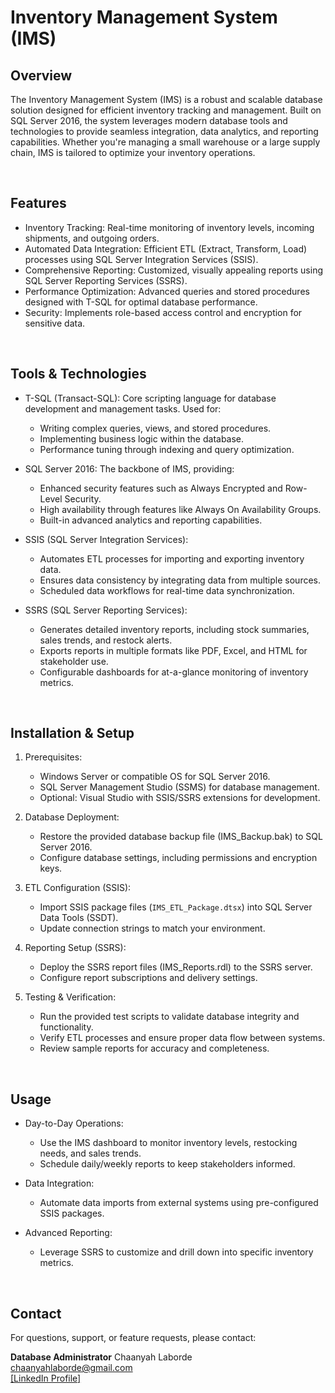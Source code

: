 # Inventory Management System (IMS)

## Overview
The Inventory Management System (IMS) is a robust and scalable database solution designed for efficient inventory tracking and management. Built on SQL Server 2016, the system leverages modern database tools and technologies to provide seamless integration, data analytics, and reporting capabilities. Whether you're managing a small warehouse or a large supply chain, IMS is tailored to optimize your inventory operations.

<br>

## Features
- Inventory Tracking: Real-time monitoring of inventory levels, incoming shipments, and outgoing orders.
- Automated Data Integration: Efficient ETL (Extract, Transform, Load) processes using SQL Server Integration Services (SSIS).
- Comprehensive Reporting: Customized, visually appealing reports using SQL Server Reporting Services (SSRS).
- Performance Optimization: Advanced queries and stored procedures designed with T-SQL for optimal database performance.
- Security: Implements role-based access control and encryption for sensitive data.

<br>

## Tools & Technologies
- T-SQL (Transact-SQL):
Core scripting language for database development and management tasks. Used for:
  - Writing complex queries, views, and stored procedures.
  - Implementing business logic within the database.
  - Performance tuning through indexing and query optimization.

- SQL Server 2016:
The backbone of IMS, providing:
  - Enhanced security features such as Always Encrypted and Row-Level Security.
  - High availability through features like Always On Availability Groups.
  - Built-in advanced analytics and reporting capabilities.

- SSIS (SQL Server Integration Services):
  - Automates ETL processes for importing and exporting inventory data.
  - Ensures data consistency by integrating data from multiple sources.
  - Scheduled data workflows for real-time data synchronization.

- SSRS (SQL Server Reporting Services):
  - Generates detailed inventory reports, including stock summaries, sales trends, and restock alerts.
  - Exports reports in multiple formats like PDF, Excel, and HTML for stakeholder use.
  - Configurable dashboards for at-a-glance monitoring of inventory metrics.

<br>

## Installation & Setup
1. Prerequisites:
    - Windows Server or compatible OS for SQL Server 2016.
    - SQL Server Management Studio (SSMS) for database management.
    - Optional: Visual Studio with SSIS/SSRS extensions for development.

2. Database Deployment:
    - Restore the provided database backup file (IMS_Backup.bak) to SQL Server 2016.
    - Configure database settings, including permissions and encryption keys.

3. ETL Configuration (SSIS):
    - Import SSIS package files (`IMS_ETL_Package.dtsx`) into SQL Server Data Tools (SSDT).
    - Update connection strings to match your environment.

4. Reporting Setup (SSRS):
    - Deploy the SSRS report files (IMS_Reports.rdl) to the SSRS server.
    - Configure report subscriptions and delivery settings.

5. Testing & Verification:
    - Run the provided test scripts to validate database integrity and functionality.
    - Verify ETL processes and ensure proper data flow between systems.
    - Review sample reports for accuracy and completeness.

<br>

## Usage
- Day-to-Day Operations:
  - Use the IMS dashboard to monitor inventory levels, restocking needs, and sales trends.
  - Schedule daily/weekly reports to keep stakeholders informed.

- Data Integration:
  - Automate data imports from external systems using pre-configured SSIS packages.

- Advanced Reporting:
  - Leverage SSRS to customize and drill down into specific inventory metrics.

<br>

## Contact
For questions, support, or feature requests, please contact:

<b>Database Administrator</b>
Chaanyah Laborde <br>
chaanyahlaborde@gmail.com <br>
[[LinkedIn Profile]](https://www.linkedin.com/in/claborde/)
